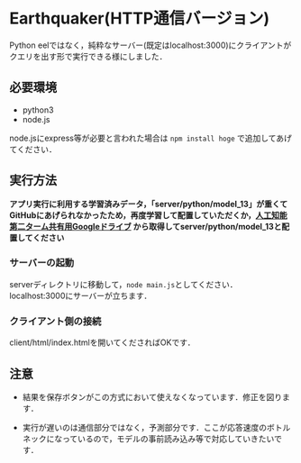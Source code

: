 # Earthquaker(HTTP通信バージョン)

Python eelではなく，純粋なサーバー(既定はlocalhost:3000)にクライアントがクエリを出す形で実行できる様にしました．

## 必要環境

* python3
* node.js

node.jsにexpress等が必要と言われた場合は `npm install hoge` で追加してあげてください．


## 実行方法


__アプリ実行に利用する学習済みデータ，「server/python/model_13」が重くてGitHubにあげられなかったため，再度学習して配置していただくか，[人工知能第二ターム共有用Googleドライブ](https://drive.google.com/file/d/1f4XASTDSxmUR9bWc5vx17uN6QSfRgP86/view?usp=sharing) から取得してserver/python/model_13と配置してください__

### サーバーの起動

serverディレクトリに移動して，`node main.js`としてください．
localhost:3000にサーバーが立ちます．

### クライアント側の接続


client/html/index.htmlを開いてくださればOKです．



## 注意

* 結果を保存ボタンがこの方式において使えなくなっています．修正を図ります．

* 実行が遅いのは通信部分ではなく，予測部分です．ここが応答速度のボトルネックになっているので，モデルの事前読み込み等で対応していきたいです．
